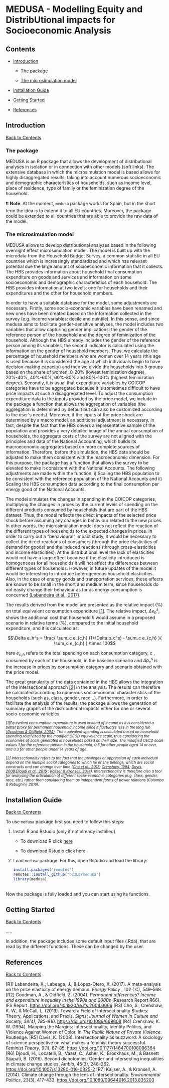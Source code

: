 # MEDUSA - Modelling Equity and DistribUtional impacts for Socioeconomic Analysis

## <a name="contents"></a>Contents

<!-- ------------------------>

<!-- ------------------------>

-   [Introduction](#introduction)

	-   [The package](#pkg)

    -   [The microsimulation model](#ms-model)

-   [Installation Guide](#installation-guide)

-   [Getting Started](#get-started)

-   [References](#references)

<!-- ------------------------>

<!-- ------------------------>

## <a name="introduction"></a>Introduction

<!-- ------------------------>

<!-- ------------------------>

[Back to Contents](#contents)

### <a name="pkg"></a>The package

MEDUSA is an R package that allows the development of distributional analyses in isolation or in connection with other models (soft links). The extensive database in which the microsimulation model is based allows for highly disaggregated results, taking into account numerous socioeconomic and demographic characteristics of households, such as income level, place of residence, type of family or the  feminization degree of the household. 

:exclamation::exclamation: **Note**: At the moment, `medusa` package works for Spain, but in the short term the idea is to extend it to all EU countries. Moreover, the package could be extended to all countries that are able to provide the raw data of the model.

### <a name="ms-model"></a>The microsimulation model

MEDUSA allows to develop distributional analyses based in the
following overnight effect microsimulation model. The model is built up with the microdata from the Household Budget Survey, a common statistic in all EU countries which is increasingly standardized and which has relevant potential due the large amount of socioeconomic information that it collects. The HBS provides information about household final consumption expenditure on goods and services and information on some socioeconomic and demographic characteristics of each household. The HBS provides information at two levels: one for households and their expenditures and the other for household members. 

In order to have a suitable database for the model, some adjustments are necessary. Firstly, some socio-economic variables have been renamed and new ones have been created based on the information collected in the survey (e.g. income variables: decile and quintile). In this sense, and since medusa aims to facilitate gender-sensitive analyses, the model includes two variables that allow capturing gender implications: the gender of the reference person of the household and the degree of feminization of the household. Although the HBS already includes the gender of the reference person among its variables, the second indicator is calculated using the information on the gender of household members. Thus, we calculate the percentage of household members who are women over 14 years (this age is used because it is considered the age at which individuals begin to have decision-making capacity) and then we divide the households into 5 groups based on the share of women: 0-20% (lowest feminization degree), 20%-40%, 40%-60%, 60%-80% and 80%-100% (highest feminization degree). Secondly, it is usual that expenditure variables by COICOP categories have to be aggregated because it is sometimes difficult to have price impacts at such a disaggregated level. To adjust the consumption expenditure data to the inputs provided by the price model, we include in the package a function that allows the aggregation of variables (the aggregation is determined by default but can also be customized according to the user's needs). Moreover, if the inputs of the price shock are determined by a macro model, an additional adjustment is necessary. In fact, despite the fact that the HBS covers a representative sample of the population and provides a very detailed image of the annual consumption of households, the aggregate costs of the survey are not aligned with the principles and data of the National Accounting, which builds its macroeconomic aggregates based on more complete sources of information. Therefore, before the simulation, the HBS data should be adjusted to make them consistent with the macroeconomic dimension. For this purpose, the package has a function that allows the survey to be elevated to make it consistent with the National Accounts. The following adjustments are made within the function: i) Scaling the HBS population to be consistent with the reference population of the National Accounts and ii) Scaling the HBS consumption data according to the final consumption per energy good of the National Accounts.

The model simulates the changes in spending in the COICOP categories, multiplying the changes in prices by the current levels of spending on the different products consumed by households that are part of the HBS dataset. Thus, the model reflects the direct impacts of the selected price shock before assuming any changes in behaviour related to the new prices. In other words, the microsimulation model does not reflect the reaction of the different types of households to the expected changes in prices. In order to carry out a "behavioural" impact study, it would be necessary to collect the direct reactions of consumers (through the price elasticities of demand for goods) and the induced reactions (through cross-elasticities and income elasticities). At the distributional level the lack of elasticities would not have a large effect because if the elasticity introduced is homogeneous for all households it will not affect the differences between different types of households. However, in future updates of the model it would be interesting to introduce heterogeneous household elasticities. Also, in the case of energy goods and transportation services, these effects are known to be small in the short and medium term, since households do not easily change their behaviour as far as energy consumption is concerned [(Labandeira et al., 2017)](#R1).

The results derived from the model are presented as the relative impact (%) on total equivalent consumption expenditure [[1]](#1). The relative impact, $\Delta e_h^s$, shows the additional cost that household <i> h</i> would assume in a proposed scenario  in relative terms (%), compared to the initial household expenditure, and it is calculated as:

$$\Delta e_h^s = \frac{ \sum_c e_{c,h} (1+\Delta p_c^s) - \sum_c e_{c,h} }{ \sum_c e_{c,h} } \times 100$$

here $e_{c,h}$ refers to the total spending on each consumption category, <i> c</i> ,  consumed by each of the household, in the baseline scenario and $\Delta p_c^s$ is the increase in prices by consumption category and scenario obtained with the price model.

The great granularity of the data contained in the HBS allows the integration of the intersectional approach [[2]](#2) in the analysis. The results can therefore be calculated according to numerous socioeconomic characteristics of the households (such as, class, gender, race…). Furthermore, in order to facilitate the analysis of the results, the package allows the generation of summary graphs of the distributional impacts either for one or several socio-economic variables.

<small><i> <a name="1">[1]</a>Equivalent consumption expenditure is used instead of income as it is considered a better proxy for permanent household income since it fluctuates less in the long run [(Goodman & Oldfield, 2004)](#R2). The equivalent spending is calculated based on household spending relativized by the modified OECD equivalence scale, thus considering the economies of scale generated in households based on their size. The modified OECD scale values 1 for the reference person in the household, 0.5 for other people aged 14 or over, and 0.3 for other people under 14 years of age.</i></small>

<small><i> <a name="2">[2]</a> Intersectionality refers to the fact that the privileges or oppression of each individual depend on the multiple social categories to which he or she belongs, which are social constructs and can change over time  ([Cho et al., 2013](#R3); [Crenshaw, 1994](#R4); [Davis, 2008](#R5);[Djoudi et al., 2016](#R6) ; [Kaijser & Kronsell, 2014](#R7)). Intersectionality is therefore also a tool for analysing the articulation of different socio-economic categories (e.g. class, gender, race, etc.) rather than considering them as independent forms of power relations (Colombo & Rebughini, 2016).</i></small>


## <a name="installation-guide"></a>Installation Guide

<!-- ------------------------>

<!-- ------------------------>

[Back to Contents](#contents)

To use `medusa` package first you need to follow this steps:

1.  Install R and Rstudio (only if not already installed)

    -   To download R click [here](https://www.r-project.org/)

    -  To download Rstudio click [here](https://www.rstudio.com/)

2.  Load `medusa` package. For this, open Rstudio and load the library:
    
    ``` r
    install.packages('remotes')
    remotes::install_github("bc3LC/medusa")
    library(medusa)
    ```
<br>
Now  the package is fully loaded and you can start using its functions.
<br>

## <a name="get-started"></a>Getting Started

<!-- ------------------------>

<!-- ------------------------>

[Back to Contents](#contents)

.....

In addition, the package includes some default input files (.Rda), that are read by the different functions. These can be changed by the user. 

## <a name="references"></a>References

<!-- ------------------------>

<!-- ------------------------>

[Back to Contents](#contents)

<a name="R1">[R1]</a> Labandeira, X., Labeaga, J., & López-Otero, X. (2017). A meta-analysis on the price elasticity of energy demand. <i>Energy Policy</i> , 102 ( C), 549–568.
<a name="R2">[R2]</a>  Goodman, A., & Oldfield, Z. (2004). <i> Permanent differences? Income and expenditure inequality in the 1990s and 2000s </i> (Research Report R66). IFS Report. https://doi.org/10.1920/re.ifs.2004.0066
<a name="R3">[R3]</a>  Cho, S., Crenshaw, K. W., & McCall, L. (2013). Toward a Field of Intersectionality Studies: Theory, Applications, and Praxis. <i> Signs: Journal of Women in Culture and Society, 38(4), 785–810.</i>  https://doi.org/10.1086/669608
<a name="R4">[R4]</a> Crenshaw, K. W. (1994). Mapping the Margins: Intersectionality, Identity Politics, and Violence Against Women of Color. In <i> The Public Nature of Private Violence</i>. Routledge.
<a name="R5">[R5]</a> Davis, K. (2008). Intersectionality as buzzword: A sociology of science perspective on what makes a feminist theory successful. <i> Feminist Theory</i>, 9(1), 67–85. https://doi.org/10.1177/1464700108086364
<a name="R6">[R6]</a> Djoudi, H., Locatelli, B., Vaast, C., Asher, K., Brockhaus, M., & Basnett Sijapati, B. (2016). Beyond dichotomies: Gender and intersecting inequalities in climate change studies. <i>Ambio</i>, 45(3), 248–262.
https://doi.org/10.1007/s13280-016-0825-2
<a name="R7">[R7]</a> Kaijser, A., & Kronsell, A. (2014). Climate change through the lens of intersectionality. <i>Environmental Politics</i>, 23(3), 417–433.
https://doi.org/10.1080/09644016.2013.835203